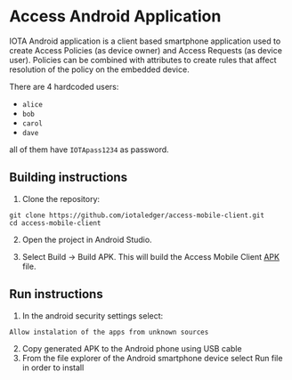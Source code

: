 # Access Android Application

IOTA Android application is a client based smartphone application used to create Access Policies (as device owner) and Access Requests (as device user). Policies can be combined with attributes to create rules that affect resolution of the policy on the embedded device.

There are 4 hardcoded users:
- `alice`
- `bob`
- `carol`
- `dave`

all of them have `IOTApass1234` as password.

## Building instructions

1. Clone the repository:
```
git clone https://github.com/iotaledger/access-mobile-client.git
cd access-mobile-client
```

2. Open the project in Android Studio.

3. Select Build -> Build APK. This will build the Access Mobile Client [APK](https://en.wikipedia.org/wiki/Android_application_package) file.

##  Run instructions
1. In the android security settings select: 
```
Allow instalation of the apps from unknown sources
```
2. Copy generated APK to the Android phone using USB cable
3. From the file explorer of the Android smartphone device select Run file in order to install
